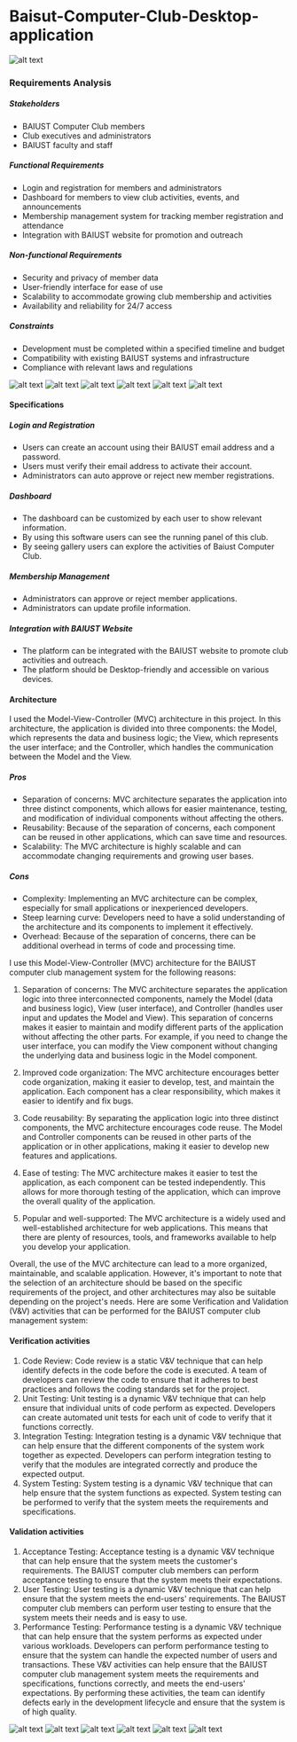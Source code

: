 # Baisut-Computer-Club-Desktop-application

![alt text](https://i.ibb.co/b5pqpCZ/00.jpg)

### Requirements Analysis

##### Stakeholders
*	BAIUST Computer Club members
*	Club executives and administrators
*	BAIUST faculty and staff
##### Functional Requirements
*	Login and registration for members and administrators
*	Dashboard for members to view club activities, events, and announcements
*	Membership management system for tracking member registration and attendance
*	Integration with BAIUST website for promotion and outreach
##### Non-functional Requirements
*	Security and privacy of member data
*	User-friendly interface for ease of use
*	Scalability to accommodate growing club membership and activities
*	Availability and reliability for 24/7 access
##### Constraints
*	Development must be completed within a specified timeline and budget
*	Compatibility with existing BAIUST systems and infrastructure
*	Compliance with relevant laws and regulations


![alt text](https://i.ibb.co/0rhJ0gW/1.jpg)
![alt text](https://i.ibb.co/HH5B6Ks/2.jpg)
![alt text](https://i.ibb.co/pwNC8CX/3.jpg)
![alt text](https://i.ibb.co/ZdtfCPw/4.jpg)
![alt text](https://i.ibb.co/GHGXJyN/5.jpg)
![alt text](https://i.ibb.co/HXMJv0c/6.jpg)


#### Specifications

##### Login and Registration
*	Users can create an account using their BAIUST email address and a password.
*	Users must verify their email address to activate their account.
*	Administrators can auto approve or reject new member registrations.
##### Dashboard
*	The dashboard can be customized by each user to show relevant information.
*	By using this software users can see the running panel of this club.
*	By seeing gallery users can explore the activities of Baiust Computer Club.
##### Membership Management
*	Administrators can approve or reject member applications.
*	Administrators can update profile information.
##### Integration with BAIUST Website
*	The platform can be integrated with the BAIUST website to promote club activities and outreach.
*	The platform should be Desktop-friendly and accessible on various devices.


#### Architecture

I used the Model-View-Controller (MVC) architecture in this project. In this architecture, the application is divided into three components: the Model, which represents the data and business logic; the View, which represents the user interface; and the Controller, which handles the communication between the Model and the View.
##### Pros
*	Separation of concerns: MVC architecture separates the application into three distinct components, which allows for easier maintenance, testing, and modification of individual components without affecting the others.
*	Reusability: Because of the separation of concerns, each component can be reused in other applications, which can save time and resources.
*	Scalability: The MVC architecture is highly scalable and can accommodate changing requirements and growing user bases.
##### Cons
*	Complexity: Implementing an MVC architecture can be complex, especially for small applications or inexperienced developers.
*	Steep learning curve: Developers need to have a solid understanding of the architecture and its components to implement it effectively.
*	Overhead: Because of the separation of concerns, there can be additional overhead in terms of code and processing time.

I use this Model-View-Controller (MVC) architecture for the BAIUST computer club management system for the following reasons:

1.	Separation of concerns: The MVC architecture separates the application logic into three interconnected components, namely the Model (data and business logic), View (user interface), and Controller (handles user input and updates the Model and View). This separation of concerns makes it easier to maintain and modify different parts of the application without affecting the other parts. For example, if you need to change the user interface, you can modify the View component without changing the underlying data and business logic in the Model component.

2.	Improved code organization: The MVC architecture encourages better code organization, making it easier to develop, test, and maintain the application. Each component has a clear responsibility, which makes it easier to identify and fix bugs.

3.	Code reusability: By separating the application logic into three distinct components, the MVC architecture encourages code reuse. The Model and Controller components can be reused in other parts of the application or in other applications, making it easier to develop new features and applications.

4.	Ease of testing: The MVC architecture makes it easier to test the application, as each component can be tested independently. This allows for more thorough testing of the application, which can improve the overall quality of the application.

5.	Popular and well-supported: The MVC architecture is a widely used and well-established architecture for web applications. This means that there are plenty of resources, tools, and frameworks available to help you develop your application.

Overall, the use of the MVC architecture can lead to a more organized, maintainable, and scalable application. However, it's important to note that the selection of an architecture should be based on the specific requirements of the project, and other architectures may also be suitable depending on the project's needs.
Here are some Verification and Validation (V&V) activities that can be performed for the BAIUST computer club management system:

#### Verification activities

1.	Code Review: Code review is a static V&V technique that can help identify defects in the code before the code is executed. A team of developers can review the code to ensure that it adheres to best practices and follows the coding standards set for the project.
2.	Unit Testing: Unit testing is a dynamic V&V technique that can help ensure that individual units of code perform as expected. Developers can create automated unit tests for each unit of code to verify that it functions correctly.
3.	Integration Testing: Integration testing is a dynamic V&V technique that can help ensure that the different components of the system work together as expected. Developers can perform integration testing to verify that the modules are integrated correctly and produce the expected output.
4.	System Testing: System testing is a dynamic V&V technique that can help ensure that the system functions as expected. System testing can be performed to verify that the system meets the requirements and specifications.

#### Validation activities

1.	Acceptance Testing: Acceptance testing is a dynamic V&V technique that can help ensure that the system meets the customer's requirements. The BAIUST computer club members can perform acceptance testing to ensure that the system meets their expectations.
2.	User Testing: User testing is a dynamic V&V technique that can help ensure that the system meets the end-users' requirements. The BAIUST computer club members can perform user testing to ensure that the system meets their needs and is easy to use.
3.	Performance Testing: Performance testing is a dynamic V&V technique that can help ensure that the system performs as expected under various workloads. Developers can perform performance testing to ensure that the system can handle the expected number of users and transactions.
These V&V activities can help ensure that the BAIUST computer club management system meets the requirements and specifications, functions correctly, and meets the end-users' expectations. By performing these activities, the team can identify defects early in the development lifecycle and ensure that the system is of high quality.

![alt text](https://i.ibb.co/w4Bf42k/7.jpg)
![alt text](https://i.ibb.co/pQNnGcC/image.jpg)
![alt text](https://i.ibb.co/n80BFRK/01.jpg)
![alt text](https://i.ibb.co/hfXt8P3/02.jpg) ![alt text](https://i.ibb.co/yXMcnyw/03.jpg)
![alt text](https://i.ibb.co/LZq39Sc/04.jpg)
